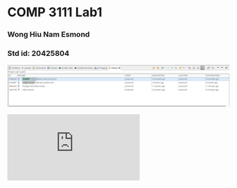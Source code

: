 # COMP 3111 Lab1

### Wong Hiu Nam Esmond
### Std id: 20425804

![Git history screenshot](/comp3111-lab1.png)

![Here's the blob of the deleted LibraryTest.java](https://github.com/Camerash/comp3111-lab1/blob/18e31661559d97897d4fc1bd063da6090ae48fec/src/test/java/LibraryTest.java)